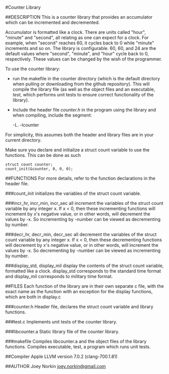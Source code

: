 #Counter Library

##DESCRIPTION
This is a counter library that provides an accumulator which can be incremented
and decremented.

Accumulator is formatted like a clock. There are units called "hour", "minute"
and "second", all relating as one can expect for a clock. For example, when
"second" reaches 60, it cycles back to 0 while "minute" increments and so on.
The library is configurable. 60, 60, and 24 are the default values where "second",
"minute", and "hour" cycle back to 0, respectively. These values can be changed
by the wish of the programmer.

To use the counter library:
* run the makefile in the counter directory (which is the default directory when
pulling or downloading from the github repository). This will compile the library
file (as well as the object files and an executable, *test*, which performs unit
tests to ensure correct functionality of the library).
* Include the header file *counter.h* in the program using the library and when
compiling, include the segment:

    -L. -lcounter

For simplicity, this assumes both the header and library files are in
your current directory.

Make sure you declare and initialize a struct count variable to use the
functions. This can be done as such

    struct count counter;
    count_init(&counter, 0, 0, 0);



##FUNCTIONS
For more details, refer to the function declarations in the header file.

###count_init
    initializes the variables of the struct count variable.

###incr_hr, incr_min, incr_sec
    all increment the variables of the struct count variable by any integer x.
    If x < 0, then these incrementing functions will increment by x's negative
    value, or in other words, will decrement the values by -x. So incrementing
    by -number can be viewed as decrementing by number.


###decr_hr, decr_min, decr_sec
    all decrement the variables of the struct count variable by any integer x.
    If x < 0, then these decrementing functions will decrement by x's negative
    value, or in other words, will increment the values by -x. So decrementing
    by -number can be viewed as incrementing by number.

###display_std, display_mil
    display the contents of the struct count variable, formatted like a clock.
    display_std corresponds to the standard time format and display_mil
    corresponds to military time format.



##FILES
Each function of the library are in their own separate c file, with the exact name
as the function with an exception for the display functions, which are both in display.c

###counter.h
    Header file, declares the struct count variable and library functions.

###test.c
    Implements unit tests of the counter library.

###libcounter.a
    Static library file of the counter library.

###makefile
    Compiles libcounter.a and the object files of the library functions. Compiles
    executable, test, a program which runs unit tests.


##Compiler
Apple LLVM version 7.0.2 (clang-700.1.81)



##AUTHOR
Joey Norkin
joey.norkin@gmail.com
